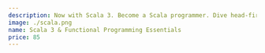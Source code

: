 ```yaml
---
description: Now with Scala 3. Become a Scala programmer. Dive head-first and hands-on into the fundamentals of Scala and functional programming. Also available for Scala 2.
image: ./scala.png
name: Scala 3 & Functional Programming Essentials
price: 85
---
```

